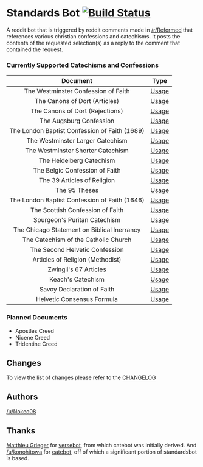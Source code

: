 # Standards Bot [![Build Status](https://travis-ci.org/Nokeo08/standardsbot.svg?branch=master)](https://travis-ci.org/Nokeo08/standardsbot)
A reddit bot that is triggered by reddit comments made in [/r/Reformed](https://www.reddit.com/r/reformed) that references various christian confessions and catechisms. It posts the contents of the requested selection(s) as a reply to the comment that contained the request.


### Currently Supported Catechisms and Confessions
|                    Document                   |               Type               |
|:---------------------------------------------:|:--------------------------------:|
|      The Westminster Confession of Faith      |    [Usage](docs/usage.md#wcf)    |
|         The Canons of Dort (Articles)         |    [Usage](docs/usage.md#cda)    |
|        The Canons of Dort (Rejections)        |    [Usage](docs/usage.md#cdr)    |
|            The Augsburg Confession            |    [Usage](docs/usage.md#ac)     |
| The London Baptist Confession of Faith (1689) | [Usage](docs/usage.md#lbcf-1689) |
|        The Westminster Larger Catechism       |    [Usage](docs/usage.md#wlc)    |
|       The Westminster Shorter Catechism       |    [Usage](docs/usage.md#wsc)    |
|            The Heidelberg Catechism           |    [Usage](docs/usage.md#hc)     |
|         The Belgic Confession of Faith        |    [Usage](docs/usage.md#bcf)    |
|          The 39 Articles of Religion          |    [Usage](docs/usage.md#39a)    |
|                 The 95 Theses                 |    [Usage](docs/usage.md#95t)    |
| The London Baptist Confession of Faith (1646) | [Usage](docs/usage.md#lbcf-1646) |
|        The Scottish Confession of Faith       |    [Usage](docs/usage.md#scots)  |
|          Spurgeon's Puritan Catechism         |    [Usage](docs/usage.md#spc)    |
|  The Chicago Statement on Biblical Inerrancy  |    [Usage](docs/usage.md#csbi)   |
|      The Catechism of the Catholic Church     |    [Usage](docs/usage.md#ccc)    |
|         The Second Helvetic Confession        |    [Usage](docs/usage.md#shc)    |
|        Articles of Religion (Methodist)       |    [Usage](docs/usage.md#arm)    |
|             Zwingli's 67 Articles             |    [Usage](docs/usage.md#z67a)   |
|               Keach's Catechism               |    [Usage](docs/usage.md#kc)     |
|           Savoy Declaration of Faith          |    [Usage](docs/usage.md#sdf)    |
|           Helvetic Consensus Formula          |    [Usage](docs/usage.md#hcf)    |

	
### Planned Documents
* Apostles Creed
* Nicene Creed
* Tridentine Creed

## Changes
To view the list of changes please refer to the [CHANGELOG](docs/CHANGELOG.md)

## Authors
[/u/Nokeo08](http://reddit.com/u/nokeo08)

## Thanks
[Matthieu Grieger](http://www.reddit.com/u/mgrieger) for [versebot](https://github.com/matthieugrieger/versebot), from which catebot was initially derived. And [/u/konohitowa](https://www.reddit.com/user/kono_hito_wa) for [catebot](https://github.com/konohitowa/catebot), off of which a significant portion of standardsbot is based.
